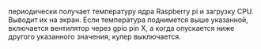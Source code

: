 периодически получает температуру ядра Raspberry pi и загрузку CPU. Выводит их на экран. Если температура поднимется выше указанной, включается вентилятор через gpio pin X,
а когда опускается ниже другого указанного значения, кулер выключается.

